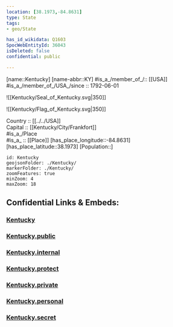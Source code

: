 ```yaml
---
location: [38.1973,-84.8631] 
type: State
tags:
- geo/State

has_id_wikidata: Q1603 
SpocWebEntityId: 36043
isDeleted: false
confidential: public

---
```

[name::Kentucky] 
[name-abbr::KY] 
#is_a_/member_of_/:: [[USA]]
#is_a_/member_of_/USA_/since :: 1792-06-01  


![[Kentucky/Seal_of_Kentucky.svg|350]] 

![[Kentucky/Flag_of_Kentucky.svg|350]] 

Country :: [[../../USA]]  
Capital :: [[Kentucky/City/Frankfort]]  
#is_a_/Place  
#is_a_ :: [[Place]] 
[has_place_longitude::-84.8631] 
[has_place_latitude::38.1973] 
[Population::] 



```leaflet
id: Kentucky
geojsonFolder: ./Kentucky/
markerFolder: ./Kentucky/
zoomFeatures: true 
minZoom: 4 
maxZoom: 18
```


## Confidential Links & Embeds: 

### [Kentucky](/_Standards/Earth/Continent/America~North/USA/USA~Central/Kentucky.md) 

### [Kentucky.public](/_public/Earth/Continent/America~North/USA/USA~Central/Kentucky.public.md) 

### [Kentucky.internal](/_internal/Earth/Continent/America~North/USA/USA~Central/Kentucky.internal.md) 

### [Kentucky.protect](/_protect/Earth/Continent/America~North/USA/USA~Central/Kentucky.protect.md) 

### [Kentucky.private](/_private/Earth/Continent/America~North/USA/USA~Central/Kentucky.private.md) 

### [Kentucky.personal](/_personal/Earth/Continent/America~North/USA/USA~Central/Kentucky.personal.md) 

### [Kentucky.secret](/_secret/Earth/Continent/America~North/USA/USA~Central/Kentucky.secret.md)

